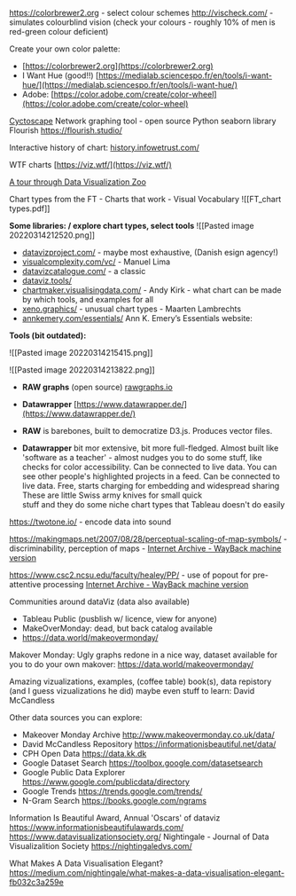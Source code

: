 https://colorbrewer2.org - select colour schemes
http://vischeck.com/ - simulates colourblind vision (check your colours - roughly 10% of men is red-green colour deficient)

   

Create your own color palette:
- [https://colorbrewer2.org](https://colorbrewer2.org)
- I Want Hue (good!!) [https://medialab.sciencespo.fr/en/tools/i-want-hue/](https://medialab.sciencespo.fr/en/tools/i-want-hue/)
- Adobe: [https://color.adobe.com/create/color-wheel](https://color.adobe.com/create/color-wheel)

[Cyctoscape](https://cytoscape.org/) Network graphing tool - open source
Python seaborn library
Flourish https://flourish.studio/


Interactive history of chart: [history.infowetrust.com/](https://history.infowetrust.com/)

WTF charts  [https://viz.wtf/](https://viz.wtf/)

[A tour through Data Visualization Zoo](https://web.archive.org/web/20220314131512/https://queue.acm.org/detail.cfm?id=1805128)

Chart types from the FT - Charts that work - Visual Vocabulary
![[FT_chart types.pdf]]

**Some libraries:  / explore chart types, select tools**
![[Pasted image 20220314212520.png]]

- [datavizproject.com/](https://datavizproject.com/) - maybe most exhaustive, (Danish esign agency!)
- [visualcomplexity.com/vc/](http://www.visualcomplexity.com/vc/) - Manuel Lima
- [datavizcatalogue.com/](https://datavizcatalogue.com/) - a classic
- [dataviz.tools/](http://dataviz.tools/)
- [chartmaker.visualisingdata.com/](http://chartmaker.visualisingdata.com/) - Andy Kirk - what chart can be made by which tools, and examples for all
- [xeno.graphics/](https://xeno.graphics/) - unusual chart types - Maarten Lambrechts
- [annkemery.com/essentials/](annkemery.com/essentials/)  Ann K. Emery’s Essentials website:

**Tools (bit outdated):**

![[Pasted image 20220314215415.png]]

![[Pasted image 20220314213822.png]]


   
-   **RAW graphs** (open source) [rawgraphs.io](http://rawgraphs.io)
-   **Datawrapper** [https://www.datawrapper.de/](https://www.datawrapper.de/)

- **RAW** is barebones, built to democratize D3.js. Produces vector files.
- **Datawrapper** bit mor extensive, bit more full-fledged. Almost built like 'software as a teacher' - almost nudges you to do some stuff, like checks for color accessibility. Can be connected to live data. You can see other people's highlighted projects in a feed. Can be connected to live data. Free, starts charging for embedding and widespread sharing
These are little Swiss army knives for small quick  
stuff and they do some niche chart types that Tableau doesn't do easily

https://twotone.io/ - encode data into sound

https://makingmaps.net/2007/08/28/perceptual-scaling-of-map-symbols/ - discriminability, perception of maps - [Internet Archive - WayBack machine version](https://web.archive.org/web/20220322165518/https://makingmaps.net/2007/08/28/perceptual-scaling-of-map-symbols/)

https://www.csc2.ncsu.edu/faculty/healey/PP/ - use of popout for pre-attentive processing [Internet Archive - WayBack machine version](https://web.archive.org/web/20220322165516/https://www.csc2.ncsu.edu/faculty/healey/PP/)


Communities around dataViz (data also available)
- Tableau Public (pusblish w/ licence, view for anyone)
- MakeOverMonday: dead, but back catalog available 
- https://data.world/makeovermonday/

Makover Monday: Ugly graphs redone in a nice way, dataset available for you to do your own makover: https://data.world/makeovermonday/

Amazing vizualizations, examples, (coffee table) book(s), data repistory (and I guess vizualizations he did) maybe even stuff to learn: David McCandless


Other data sources you can explore:
- Makeover Monday Archive http://www.makeovermonday.co.uk/data/
- David McCandless Repository https://informationisbeautiful.net/data/
- CPH Open Data https://data.kk.dk
- Google Dataset Search https://toolbox.google.com/datasetsearch
- Google Public Data Explorer https://www.google.com/publicdata/directory
- Google Trends https://trends.google.com/trends/
- N-Gram Search https://books.google.com/ngrams



Information Is Beautiful Award, Annual 'Oscars' of dataviz https://www.informationisbeautifulawards.com/
https://www.datavisualizationsociety.org/
Nightingale - Journal of Data Visualizalition Society https://nightingaledvs.com/

What Makes A Data Visualisation Elegant? https://medium.com/nightingale/what-makes-a-data-visualisation-elegant-fb032c3a259e